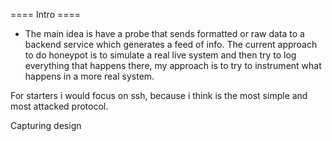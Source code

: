 ==== Intro ====

* The main idea is have a probe that sends formatted or raw data to a backend service which generates a feed of info. The current approach to do honeypot is to  simulate a real live system
and then try to log everything that happens there, my approach is to try to instrument what happens in a more real system.

For starters i would focus on ssh, because i think is the most simple and most attacked protocol.

Capturing design




